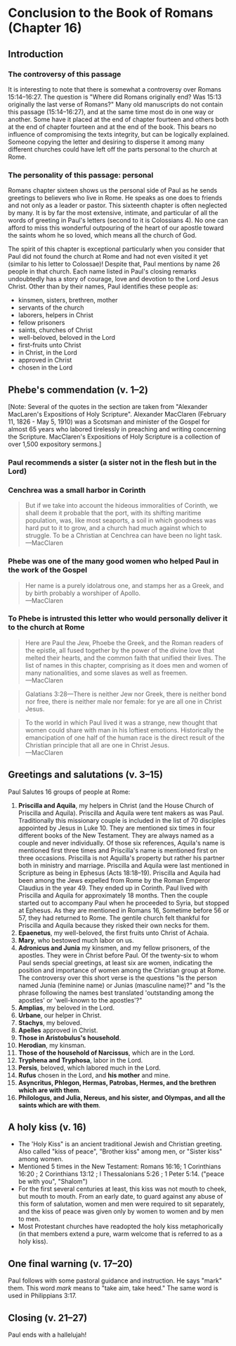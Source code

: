 # Conclusion to the Book of Romans (Chapter 16)

## Introduction

### The controversy of this passage

It is interesting to note that there is somewhat a controversy over Romans 15:14–16:27. The question is "Where did Romans originally end? Was 15:13 originally the last verse of Romans?" Many old manuscripts do not contain this passage (15:14–16:27), and at the same time most do in one way or another. Some have it placed at the end of chapter fourteen and others both at the end of chapter fourteen and at the end of the book. This bears no influence of compromising the texts integrity, but can be logically explained. Someone copying the letter and desiring to disperse it among many different churches could have left off the parts personal to the church at Rome.

### The personality of this passage: personal

Romans chapter sixteen shows us the personal side of Paul as he sends greetings to believers who live in Rome. He speaks as one does to friends and not only as a leader or pastor. This sixteenth chapter is often neglected by many. It is by far the most extensive, intimate, and particular of all the words of greeting in Paul's letters (second to it is Colossians 4). No one can afford to miss this wonderful outpouring of the heart of our apostle toward the saints whom he so loved, which means all the church of God.

The spirit of this chapter is exceptional particularly when you consider that Paul did not found the church at Rome and had not even visited it yet (similar to his letter to Colossae)! Despite that, Paul mentions by name 26 people in that church. Each name listed in Paul's closing remarks undoubtedly has a story of courage, love and devotion to the Lord Jesus Christ. Other than by their names, Paul identifies these people as:

- kinsmen, sisters, brethren, mother
- servants of the church
- laborers, helpers in Christ
- fellow prisoners
- saints, churches of Christ
- well-beloved, beloved in the Lord
- first-fruits unto Christ
- in Christ, in the Lord
- approved in Christ
- chosen in the Lord

## Phebe's commendation (v. 1–2)

[Note: Several of the quotes in the section are taken from "Alexander MacLaren's Expositions of Holy Scripture". Alexander MacClaren (February 11, 1826 - May 5, 1910) was a Scotsman and minister of the Gospel for almost 65 years who labored tirelessly in preaching and writing concerning the Scripture. MacClaren's Expositions of Holy Scripture is a collection of over 1,500 expository sermons.]

### Paul recommends a sister (a sister not in the flesh but in the Lord)

### Cenchrea was a small harbor in Corinth

> But if we take into account the hideous immoralities of Corinth, we shall deem it probable that the port, with its shifting maritime population, was, like most seaports, a soil in which goodness was hard put to it to grow, and a church had much against which to struggle. To be a Christian at Cenchrea can have been no light task.  
> —MacClaren

### Phebe was one of the many good women who helped Paul in the work of the Gospel

> Her name is a purely idolatrous one, and stamps her as a Greek, and by birth probably a worshiper of Apollo.  
> —MacClaren

### To Phebe is intrusted this letter who would personally deliver it to the church at Rome

> Here are Paul the Jew, Phoebe the Greek, and the Roman readers of the epistle, all fused together by the power of the divine love that melted their hearts, and the common faith that unified their lives. The list of names in this chapter, comprising as it does men and women of many nationalities, and some slaves as well as freemen.  
> —MacClaren

> Galatians 3:28—There is neither Jew nor Greek, there is neither bond nor free, there is neither male nor female: for ye are all one in Christ Jesus.

> To the world in which Paul lived it was a strange, new thought that women could share with man in his loftiest emotions. Historically the emancipation of one half of the human race is the direct result of the Christian principle that all are one in Christ Jesus.  
> —MacClaren

## Greetings and salutations (v. 3–15)

Paul Salutes 16 groups of people at Rome:

1. **Priscilla and Aquila**, my helpers in Christ (and the House Church of Priscilla and Aquila). Priscilla and Aquila were tent makers as was Paul. Traditionally this missionary couple is included in the list of 70 disciples appointed by Jesus in Luke 10. They are mentioned six times in four different books of the New Testament. They are always named as a couple and never individually. Of those six references, Aquila's name is mentioned first three times and Priscilla's name is mentioned first on three occasions. Priscilla is not Aquilla's property but rather his partner both in ministry and marriage. Priscilla and Aquila were last mentioned in Scripture as being in Ephesus (Acts 18:18–19). Priscilla and Aquila had been among the Jews expelled from Rome by the Roman Emperor Claudius in the year 49. They ended up in Corinth. Paul lived with Priscilla and Aquila for approximately 18 months. Then the couple started out to accompany Paul when he proceeded to Syria, but stopped at Ephesus. As they are mentioned in Romans 16, Sometime before 56 or 57, they had returned to Rome. The gentile church felt thankful for Priscilla and Aquila because they risked their own necks for them.
2. **Epaenetus**, my well-beloved, the first fruits unto Christ of Achaia.
3. **Mary**, who bestowed much labor on us.
4. **Adronicus and Junia** my kinsmen, and my fellow prisoners, of the apostles. They were in Christ before Paul. Of the twenty-six to whom Paul sends special greetings, at least six are women, indicating the position and importance of women among the Christian group at Rome. The controversy over this short verse is the questions "Is the person named Junia (feminine name) or Junias (masculine name)?" and "Is the phrase following the names best translated 'outstanding among the apostles' or 'well-known to the apostles'?"
5. **Amplias**, my beloved in the Lord.
6. **Urbane**, our helper in Christ.
7. **Stachys**, my beloved.
8. **Apelles** approved in Christ.
9. **Those in Aristobulus's household**.
10. **Herodian**, my kinsman.
11. **Those of the household of Narcissus**, which are in the Lord.
12. **Tryphena and Tryphosa**, labor in the Lord.
13. **Persis**, beloved, which labored much in the Lord.
14. **Rufus** chosen in the Lord, and **his mother** and mine.
15. **Asyncritus, Phlegon, Hermas, Patrobas, Hermes, and the brethren which are with them**.
16. **Philologus, and Julia, Nereus, and his sister, and Olympas, and all the saints which are with them**.

## A holy kiss (v. 16)

- The 'Holy Kiss" is an ancient traditional Jewish and Christian greeting. Also called "kiss of peace", "Brother kiss" among men, or "Sister kiss" among women.
- Mentioned 5 times in the New Testament: Romans 16:16; 1 Corinthians 16:20 ; 2 Corinthians 13:12 ; I Thessalonians 5:26 ; 1 Peter 5:14. ("peace be with you", "Shalom")
- For the first several centuries at least, this kiss was not mouth to cheek, but mouth to mouth. From an early date, to guard against any abuse of this form of salutation, women and men were required to sit separately, and the kiss of peace was given only by women to women and by men to men.
- Most Protestant churches have readopted the holy kiss metaphorically (in that members extend a pure, warm welcome that is referred to as a holy kiss).

## One final warning (v. 17–20)

Paul follows with some pastoral guidance and instruction. He says "mark" them. This word _mark_ means to "take aim, take heed." The same word is used in Philippians 3:17.

## Closing (v. 21–27)

Paul ends with a hallelujah!
